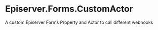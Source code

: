 # Episerver.Forms.CustomActor
A custom Episerver Forms Property and Actor to call different webhooks
